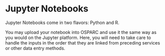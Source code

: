# Jupyter Notebooks

Jupyter Notebooks come in two flavors: Python and R.

You may upload your notebook into OSPARC and use it the same way as you would on the Jupyter platform. Here, you will need to take care to handle the inputs in the order that they are linked from preceding services or other data entry methods.